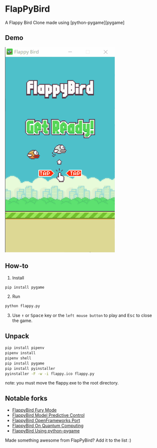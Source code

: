 # FlapPyBird
A Flappy Bird Clone made using [python-pygame][pygame]
## Demo
![Flappy Bird](demo.gif)

## How-to
1. Install
```bash
pip install pygame
```
2. Run
```bash
python flappy.py
```
3. Use <kbd>&uarr;</kbd> or <kbd>Space</kbd> key or the `left mouse button` to play and <kbd>Esc</kbd> to close the game.
## Unpack
```bash
pip install pipenv
pipenv install
pipenv shell
pip install pygame
pip install pyinstaller
pyinstaller -F -w -i flappy.ico flappy.py
```
note: you must move the flappy.exe to the root directory.
## Notable forks
- [FlappyBird Fury Mode](https://github.com/Cc618/FlapPyBird)
- [FlappyBird Model Predictive Control](https://github.com/philzook58/FlapPyBird-MPC)
- [FlappyBird OpenFrameworks Port](https://github.com/TheLogicMaster/ofFlappyBird)
- [FlappyBird On Quantum Computing](https://github.com/WingCode/QuFlapPyBird)
- [FlappyBird Using python-pygame](https://github.com/sourabhv/FlapPyBird)

Made something awesome from FlapPyBird? Add it to the list :)

